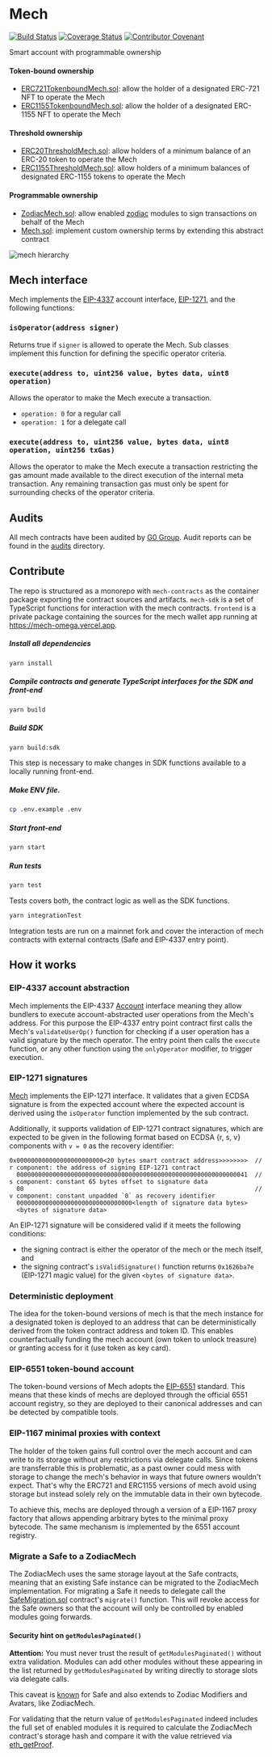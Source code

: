 # Mech

[![Build Status](https://github.com/gnosis/mech/actions/workflows/ci.yml/badge.svg)](https://github.com/gnosis/mech/actions/workflows/ci.yml)
[![Coverage Status](https://coveralls.io/repos/github/gnosis/mech/badge.svg?branch=main&bust=1)](https://coveralls.io/github/gnosis/mech?branch=main)
[![Contributor Covenant](https://img.shields.io/badge/Contributor%20Covenant-2.1-4baaaa.svg)](https://github.com/gnosis/CODE_OF_CONDUCT)

Smart account with programmable ownership

#### Token-bound ownership

- [ERC721TokenboundMech.sol](contracts/ERC721TokenboundMech.sol): allow the holder of a designated ERC-721 NFT to operate the Mech
- [ERC1155TokenboundMech.sol](contracts/ERC721TokenboundMech.sol): allow the holder of a designated ERC-1155 NFT to operate the Mech

#### Threshold ownership

- [ERC20ThresholdMech.sol](contracts/ERC20ThresholdMech.sol): allow holders of a minimum balance of an ERC-20 token to operate the Mech
- [ERC1155ThresholdMech.sol](contracts/ERC1155ThresholdMech.sol): allow holders of a minimum balances of designated ERC-1155 tokens to operate the Mech

#### Programmable ownership

- [ZodiacMech.sol](contracts/ZodiacMech.sol): allow enabled [zodiac](https://github.com/gnosis/zodiac) modules to sign transactions on behalf of the Mech
- [Mech.sol](contracts/base/Mech.sol): implement custom ownership terms by extending this abstract contract

![mech hierarchy](docs/mech-hierarchy.png)

## Mech interface

Mech implements the [EIP-4337](https://eips.ethereum.org/EIPS/eip-4337) account interface, [EIP-1271](https://eips.ethereum.org/EIPS/eip-1271), and the following functions:

### `isOperator(address signer)`

Returns true if `signer` is allowed to operate the Mech.
Sub classes implement this function for defining the specific operator criteria.

### `execute(address to, uint256 value, bytes data, uint8 operation)`

Allows the operator to make the Mech execute a transaction.

- `operation: 0` for a regular call
- `operation: 1` for a delegate call

### `execute(address to, uint256 value, bytes data, uint8 operation, uint256 txGas)`

Allows the operator to make the Mech execute a transaction restricting the gas amount made available to the direct execution of the internal meta transaction.
Any remaining transaction gas must only be spent for surrounding checks of the operator criteria.

## Audits

All mech contracts have been audited by [G0 Group](https://github.com/g0-group). Audit reports can be found in the [audits](audits/) directory.

## Contribute

The repo is structured as a monorepo with `mech-contracts` as the container package exporting the contract sources and artifacts.
`mech-sdk` is a set of TypeScript functions for interaction with the mech contracts.
`frontend` is a private package containing the sources for the mech wallet app running at https://mech-omega.vercel.app.

##### Install all dependencies

```sh
yarn install
```

##### Compile contracts and generate TypeScript interfaces for the SDK and front-end

```sh
yarn build
```

##### Build SDK

```sh
yarn build:sdk
```

This step is necessary to make changes in SDK functions available to a locally running front-end.

##### Make ENV file.

```sh
cp .env.example .env
```

##### Start front-end

```sh
yarn start
```

##### Run tests

```sh
yarn test
```

Tests covers both, the contract logic as well as the SDK functions.

```sh
yarn integrationTest
```

Integration tests are run on a mainnet fork and cover the interaction of mech contracts with external contracts (Safe and EIP-4337 entry point).

## How it works

### EIP-4337 account abstraction

Mech implements the EIP-4337 [Account](contracts/base/Account.sol) interface meaning they allow bundlers to execute account-abstracted user operations from the Mech's address.
For this purpose the EIP-4337 entry point contract first calls the Mech's `validateUserOp()` function for checking if a user operation has a valid signature by the mech operator.
The entry point then calls the `execute` function, or any other function using the `onlyOperator` modifier, to trigger execution.

### EIP-1271 signatures

[Mech](contracts/base/Mech.sol) implements the EIP-1271 interface.
It validates that a given ECDSA signature is from the expected account where the expected account is derived using the `isOperator` function implemented by the sub contract.

Additionally, it supports validation of EIP-1271 contract signatures, which are expected to be given in the following format based on ECDSA {r, s, v} components with `v = 0` as the recovery identifier:

```
0x000000000000000000000000<20 bytes smart contract address>>>>>>>>  // r component: the address of signing EIP-1271 contract
  0000000000000000000000000000000000000000000000000000000000000041  // s component: constant 65 bytes offset to signature data
  00                                                                // v component: constant unpadded `0` as recovery identifier
  00000000000000000000000000000000<length of signature data bytes>
  <bytes of signature data>
```

An EIP-1271 signature will be considered valid if it meets the following conditions:

- the signing contract is either the operator of the mech or the mech itself, and
- the signing contract's `isValidSignature()` function returns `0x1626ba7e` (EIP-1271 magic value) for the given `<bytes of signature data>`.

### Deterministic deployment

The idea for the token-bound versions of mech is that the mech instance for a designated token is deployed to an address that can be deterministically derived from the token contract address and token ID.
This enables counterfactually funding the mech account (own token to unlock treasure) or granting access for it (use token as key card).

### EIP-6551 token-bound account

The token-bound versions of Mech adopts the [EIP-6551](https://eips.ethereum.org/EIPS/eip-6551) standard.
This means that these kinds of mechs are deployed through the official 6551 account registry, so they are deployed to their canonical addresses and can be detected by compatible tools.

### EIP-1167 minimal proxies with context

The holder of the token gains full control over the mech account and can write to its storage without any restrictions via delegate calls.
Since tokens are transferrable this is problematic, as a past owner could mess with storage to change the mech's behavior in ways that future owners wouldn't expect.
That's why the ERC721 and ERC1155 versions of mech avoid using storage but instead solely rely on the immutable data in their own bytecode.

To achieve this, mechs are deployed through a version of a EIP-1167 proxy factory that allows appending arbitrary bytes to the minimal proxy bytecode.
The same mechanism is implemented by the 6551 account registry.

### Migrate a Safe to a ZodiacMech

The ZodiacMech uses the same storage layout at the Safe contracts, meaning that an existing Safe instance can be migrated to the ZodiacMech implementation.
For migrating a Safe it needs to delegate call the [SafeMigration.sol](contracts/libraries/SafeMigration.sol) contract's `migrate()` function.
This will revoke access for the Safe owners so that the account will only be controlled by enabled modules going forwards.

#### Security hint on `getModulesPaginated()`

**Attention:** You must never trust the result of `getModulesPaginated()` without extra validation.
Modules can add other modules without these appearing in the list returned by `getModulesPaginated` by writing directly to storage slots via delegate calls.

This caveat is [known](https://blog.openzeppelin.com/backdooring-gnosis-safe-multisig-wallets) for Safe and also extends to Zodiac Modifiers and Avatars, like ZodiacMech.

For validating that the return value of `getModulesPaginated` indeed includes the full set of enabled modules it is required to calculate the ZodiacMech contract's storage hash and compare it with the value retrieved via [eth_getProof](https://docs.infura.io/networks/ethereum/json-rpc-methods/eth_getproof).
